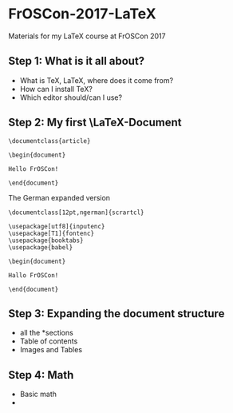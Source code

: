 # FrOSCon-2017-LaTeX

Materials for my LaTeX course at FrOSCon 2017 


## Step 1: What is it all about?
* What is TeX, LaTeX, where does it come from?
* How can I install TeX?
* Which editor should/can I use?

## Step 2: My first \LaTeX-Document

    \documentclass{article}

    \begin{document}
    
    Hello FrOSCon!
    
    \end{document}


The German expanded version

    \documentclass[12pt,ngerman]{scrartcl}
    
    \usepackage[utf8]{inputenc}
    \usepackage[T1]{fontenc}
    \usepackage{booktabs}
    \usepackage{babel}
    
    \begin{document}
    
    Hallo FrOSCon!
    
    \end{document}



## Step 3: Expanding the document structure

* all the *sections
* Table of contents
* Images and Tables

## Step 4: Math

* Basic math
* 


